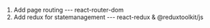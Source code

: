1. Add page routing --- react-router-dom
2. Add redux for statemanagement --- react-redux & @reduxtoolkit/js
